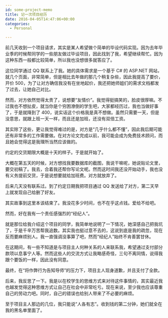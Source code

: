 ```yaml
---
id: some-project-memo
title: 记一次项目经历
date: 2016-04-05T14:47:06+00:00
categories:
  - Personal

---
```




前几天收到一个项目请求，其实是某人希望做个简单的毕设代码实现。因为去年毕业季的时候帮同学的一些朋友做过毕设项目，因此找到了我，希望继续帮忙。因为这种东西一般都比较简单，所以我也没想很多就答应了。

<!--more-->

这位同学通过 QQ 联系上了我。她的具体需求是一个基于 C# 的 ASP.NET 网站，就几个页面，非常简单，但是相比去年做的那几个稍复杂些，因此我提高了要价，开价 500，为了让对方确信我没有在坐地起价，我还把她师姐们的需求文档都发了过去，让她自己对比。

然而，对方依然觉得太贵了，说想要“友情价”。我觉得挺搞笑的，脸皮很厚嘛。不过我也不想扯皮，就当你是个穷困潦倒的学生吧，大家都经历过，我也当做好事了，于是就降到了 400，说实话这个价格我是真不想做。虽然只需要一天，但是没意思，就跟上班一天一样，而且还是加班，还没有双倍工资。

其实除了这些，更让我觉得难过的是，对方是“几乎什么都不懂”，因此我后期可能还有非常多的工作需要做。在对方论文完成以前，我可能会成为免费技术顾问，而且她会觉得这是我理所当然应该做的。

约定的交货期限大概是十天的样子。于是就开始了。

大概在第五天的时候，对方想找我要数据库的截图，我说干嘛呢，她说贴论文里，要交初稿了。我去，合着我还帮你写论文呢。然而这时间我还没开始动手，我也没有义务提前交货，于是说想要就给加班费。对方就放弃了。

后来几天没有联系过。到了约定日期我把项目通过 QQ 发送给了对方，第二天早上就发现自己给删了好友。

其实故事到这里本该结束了。我没花多少时间，也不在乎这点钱。爱给不给吧。

然而，好在我有一个责任感强烈的“经纪人”。

就是那位给我介绍这个项目的同学，我简单地说明了一下情况，她深感自己把我坑了，于是千辛万苦帮我追数。其实我也挺过意不去的，这说到底是我的疏忽，现在反而要麻烦别人。我一直强调没事算了吧，然而“经纪人”始终不肯善罢甘休。

在这期间，有一些不知道是与项目主人何种关系的人来联系我，希望通过支付部分款项以息事宁人等。然而这些人的交流方式让我略感奇怪，三句不离同情，说得我跟个要饭的一样，因此没有同意。

最终，在“将作弊行为告知导师”的压力下，项目主人现身道歉，并且支付了全款。

后来，我反思了一下。我是以在校学生的思维方式来对待这件事情的，其实最近我也越发觉得这种思维方式让自己在社会中非常吃亏。现在来说，至少我也应该尊重自己的劳动力吧。同时，自己的错误也给别人带来了不必要的麻烦。

至于项目主人那边的几位，我只能说“人各有志”。收到钱的第二分钟，她们就全在我的黑名单里面了。
